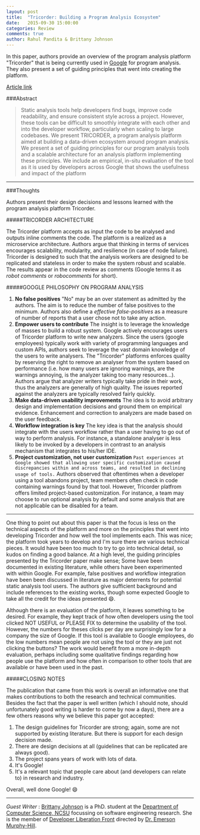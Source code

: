 ```yaml
---
layout: post
title:  "Tricorder: Building a Program Analysis Ecosystem"
date:   2015-09-30 15:00:00
categories: Review
comments: true
author: Rahul Pandita & Brittany Johnson
---
```


In this paper, authors provide an overview of the program analysis platform "Tricorder" that is being currently used in [Google](https://www.google.com/) for program analysis. They also present a set of guiding principles that went into creating the platform.

[Article link](http://static.googleusercontent.com/media/research.google.com/en//pubs/archive/43322.pdf)


###Abstract

>Static analysis tools help developers find bugs, improve code readability, and ensure consistent style across a project. However, these tools can be difficult to smoothly integrate with each other and into the developer workflow, particularly when scaling to large codebases. We present TRICORDER, a program analysis platform aimed at building a data-driven ecosystem around program analysis. We present a set of guiding principles for our program analysis tools and a scalable architecture for an analysis platform implementing these principles. We include an empirical, in-situ evaluation of the tool as it is used by developers across Google that shows the usefulness and impact of the platform

---


###Thoughts


Authors present their design decisions and lessons learned with the program analysis platform Tricorder.

#####TRICORDER ARCHITECTURE 

The Tricorder platform accepts as input the code to be analysed and outputs inline comments the code. 
The platform is a realized as a microservice architecture.
Authors argue that thinking in terms of services encourages scalability, modularity, and resilience (in case of node failure).
Tricorder is designed to such that the analysis workers are designed to be replicated and stateless in order to make the system robust and scalable.
The results appear in the code review as comments (Google terms it as *robot comments* or *robocomments* for short).




#####GOOGLE PHILOSOPHY ON PROGRAM ANALYSIS

1. **No false positives**
	"No" may be an over statement as admitted by the authors.
	The aim is to reduce the number of false positives to the minimum.
	Authors also define a *effective false-positives* as a measure of number of reports that a user chose not to take any action.
2. **Empower users to contribute**
	The insight is to leverage the knowledge of masses to build a robust system.
	Google actively encourages users of Tricorder platform to write new analyzers.
	Since the users (google employees) typically work with variety of programming languages and custom APIs, authors seek to leverage the vast domain knowledge of the users to write analysers.
	The "Tricorder" platforms enforces quality by reserving the right to remove an analyser from the system based on performance (i.e. how many users are ignoring warnings, are the warnings annoying, is the analyzer taking too many resources...).
	Authors argue that analyzer writers typically take pride in their work, thus the analyzers are generally of high quality.
	The issues reported against the analyzers are typically resolved fairly quickly.
3. **Make data-driven usability improvements**
	The idea is to avoid arbitrary design and implementation decisions and ground them on empirical evidence.
	Enhancement and correction to analyzers are made based on the user feedback.
4. **Workflow integration is key**
	The key idea is that the analysis should integrate with the users workflow rather than a user having to go out of way to perform analysis.
	For instance, a standalone analyser is less likely to be invoked by a developers in contrast to an analysis mechanism that integrates to his/her IDE.
5. **Project customization, not user customization** 
	`Past experiences at Google showed that allowing user specific customization caused discrepancies within and across teams, and resulted in declining usage of tools.`
	Authors observed that oftentimes when a developer using a tool abandons project, team members often check in code containing warnings found by that tool.
	However, Tricorder platfrom offers limited project-based customization. 
	For instance, a team may choose to run optional analysis by default and some analysis that are not applicable can be disabled for a team.


---


One thing to point out about this paper is that the focus is less on the technical aspects of the platform and more on the principles that went into developing Tricorder and how well the tool implements each. 
This was nice; the platform took years to develop and I'm sure there are various technical pieces.
It would have been too much to try to go into technical detail, so kudos on finding a good balance.
At a high level, the guiding principles presented by the Tricorder paper make sense; 
Some have been documented in existing literature, while others have been experimented with within Google.
For example, false positives and workflow integration have been been discussed in literature as major deterrents for potential static analysis tool users.
The authors give sufficient background and include references to the existing works, though some expected Google to take all the credit for the ideas presented :smile:. 

Although there is an evaluation of the platform, it leaves something to be desired.
For example, they kept track of how often developers using the tool clicked NOT USEFUL or PLEASE FIX to determine the usability of the tool.
However, the numbers for theses clicks per day are surprisingly low for a company the size of Google.
If this tool is available to Google employees, do the low numbers mean people are not using the tool or they are just not clicking the buttons?
The work would benefit from a more in-depth evaluation, perhaps including some qualitative findings regarding how people use the platform and how often in comparison to other tools that are available or have been used in the past.

#####CLOSING NOTES


The publication that came from this work is overall an informative one that makes contributions to both the research and technical communities.
Besides the fact that the paper is well written (which I should note, should unfortunately good writing is harder to come by now a days), there are a few others reasons why we believe this paper got accepted:

1. The design guidelines for Tricorder are strong; again, some are not supported by existing literature. But there is support for each design decision made.
2. There are design decisions at all (guidelines that can be replicated are always good).
3. The project spans years of work with lots of data.
4. It's Google!
5. It's a relevant topic that people care about (and developers can relate to) in research and industry.

Overall, well done Google! :smile:

---

*Guest Writer* : [Brittany Johnson](http://www4.ncsu.edu/~bijohnso/) is a PhD. student at the [Department of Computer Science, NCSU](https://www.csc.ncsu.edu/) focussing on software engineering research.
She is the member of [Developer Liberation Front](http://research.csc.ncsu.edu/dlf/) directed by [Dr. Emerson Murphy-Hill](https://people.engr.ncsu.edu/ermurph3/index.html).  
